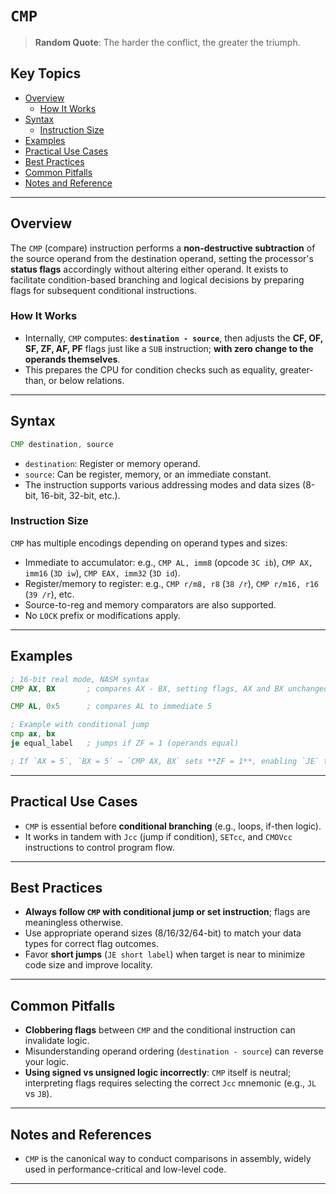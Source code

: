 # `CMP`

> **Random Quote**: The harder the conflict, the greater the triumph.

## Key Topics

- [Overview](#overview)
    - [How It Works](#how-it-works)
- [Syntax](#syntax)
    - [Instruction Size](#instruction-size)
- [Examples](#examples)
- [Practical Use Cases](#practical-use-cases)
- [Best Practices](#best-practices)
- [Common Pitfalls](#common-pitfalls)
- [Notes and Reference](#notes-and-reference)

---

## Overview

The `CMP` (compare) instruction performs a **non-destructive subtraction** of the source operand from the destination operand, setting the processor's **status flags** accordingly without altering either operand. It exists to facilitate condition-based branching and logical decisions by preparing flags for subsequent conditional instructions.

### How It Works

- Internally, `CMP` computes: **`destination - source`**, then adjusts the **CF, OF, SF, ZF, AF, PF** flags just like a `SUB` instruction; **with zero change to the operands themselves**.  
- This prepares the CPU for condition checks such as equality, greater-than, or below relations.

---

## Syntax
```asm
CMP destination, source
````

* `destination`: Register or memory operand.
* `source`: Can be register, memory, or an immediate constant.
* The instruction supports various addressing modes and data sizes (8-bit, 16-bit, 32-bit, etc.).

### Instruction Size

`CMP` has multiple encodings depending on operand types and sizes:

* Immediate to accumulator: e.g., `CMP AL, imm8` (opcode `3C ib`), `CMP AX, imm16` (`3D iw`), `CMP EAX, imm32` (`3D id`).
* Register/memory to register: e.g., `CMP r/m8, r8` (`38 /r`), `CMP r/m16, r16` (`39 /r`), etc.
* Source-to-reg and memory comparators are also supported.
* No `LOCK` prefix or modifications apply.

---

## Examples

```asm
; 16-bit real mode, NASM syntax
CMP AX, BX       ; compares AX - BX, setting flags, AX and BX unchanged

CMP AL, 0x5      ; compares AL to immediate 5
```

```asm
; Example with conditional jump
cmp ax, bx
je equal_label   ; jumps if ZF = 1 (operands equal)

; If `AX = 5`, `BX = 5` → `CMP AX, BX` sets **ZF = 1**, enabling `JE` to jump.
```

---

## Practical Use Cases

* `CMP` is essential before **conditional branching** (e.g., loops, if-then logic).
* It works in tandem with `Jcc` (jump if condition), `SETcc`, and `CMOVcc` instructions to control program flow.

---

## Best Practices

* **Always follow `CMP` with conditional jump or set instruction**; flags are meaningless otherwise.
* Use appropriate operand sizes (8/16/32/64-bit) to match your data types for correct flag outcomes.
* Favor **short jumps** (`JE short label`) when target is near to minimize code size and improve locality.

---

## Common Pitfalls

* **Clobbering flags** between `CMP` and the conditional instruction can invalidate logic.
* Misunderstanding operand ordering (`destination - source`) can reverse your logic.
* **Using signed vs unsigned logic incorrectly**: `CMP` itself is neutral; interpreting flags requires selecting the correct `Jcc` mnemonic (e.g., `JL` vs `JB`).

---

## Notes and References

* `CMP` is the canonical way to conduct comparisons in assembly, widely used in performance-critical and low-level code.

---
